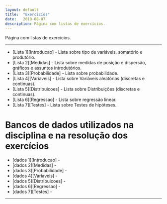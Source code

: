 ```yaml
---
layout: default
title:  "Exercicíos"
date:   2018-08-07
description: Página com listas de exercícios.
---
```



<p class="intro">Página com listas de exercícios.</p>

---

* [Lista 1][Introducao] - Lista sobre tipo de variáveis, somatório e produtório.
* [Lista 2][Medidas] - Lista sobre medidas de posição e dispersão, gráficos e assuntos introdutórios.
* [Lista 3][Probabilidade] - Lista sobre probabilidade.
* [Lista 4][Variaveis] - Lista sobre Variáveis aleatórias (discretas e continuas).
* [Lista 5][Distribuicoes] - Lista sobre Distribuições (discretas e continuas).
* [Lista 6][Regressao] - Lista sobre regressão linear.
* [Lista 7][Testes] - Lista sobre Testes de hipóteses.

# Bancos de dados utilizados na disciplina e na resolução dos exercícios

* [dados 1][Introducao] - 
* [dados 2][Medidas] - 
* [dados 3][Probabilidade] - 
* [dados 4][Variaveis] - 
* [dados 5][Distribuicoes] - 
* [dados 6][Regressao] - 
* [dados 7][Testes] - 
---
   
